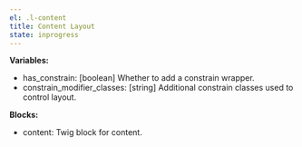 ```yaml
---
el: .l-content
title: Content Layout
state: inprogress
---
```


__Variables:__
* has_constrain: [boolean] Whether to add a constrain wrapper.
* constrain_modifier_classes: [string] Additional constrain classes used to
control layout.

__Blocks:__
* content: Twig block for content.
